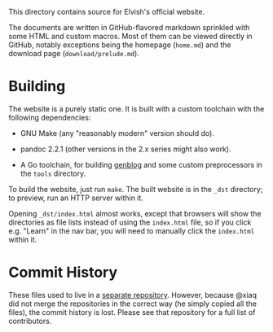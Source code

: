 This directory contains source for Elvish's official website.

The documents are written in GitHub-flavored markdown sprinkled with some HTML
and custom macros. Most of them can be viewed directly in GitHub, notably
exceptions being the homepage (`home.md`) and the download page
(`download/prelude.md`).

# Building

The website is a purely static one. It is built with a custom toolchain with
the following dependencies:

*   GNU Make (any "reasonably modern" version should do).

*   pandoc 2.2.1 (other versions in the 2.x series might also work).

*   A Go toolchain, for building [genblog](https://github.com/xiaq/genblog)
    and some custom preprocessors in the `tools` directory.

To build the website, just run `make`. The built website is in the `_dst`
directory; to preview, run an HTTP server within it.

Opening `_dst/index.html` almost works, except that browsers will show the
directories as file lists instead of using the `index.html` file, so if you
click e.g. "Learn" in the nav bar, you will need to manually click the
`index.html` within it.

# Commit History

These files used to live in a [separate
repository](https://github.com/elves/elvish.io). However, because @xiaq did
not merge the repositories in the correct way (he simply copied all the
files), the commit history is lost. Please see that repository for a full list
of contributors.
